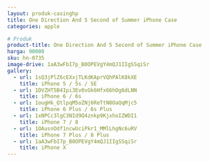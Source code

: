 ```yaml
---
layout: produk-casinghp
title: One Direction And 5 Second of Summer iPhone Case
categories: apple

# Produk
product-title: One Direction And 5 Second of Summer iPhone Case
harga: 90000
sku: hn-0735
image-drive: 1aA3wFbI7p_B0OPEVgY4mQJ1IIgSSqiSr
gallery:
  - url: 1sQ3jPlZ6cEXxjTLKdKAprVQhPAlK8kXE
    title: iPhone 5 / 5s / SE
  - url: 1DVZHT5B4Ipi3Ev0vGk6Hfx66hOg6dLNN
    title: iPhone 6 / 6s
  - url: 1ougHk_QtlpqM5oZNj6ReTtN0OaQqMjc5
    title: iPhone 6 Plus / 6s Plus
  - url: 1xNPCc3lgC3NId9Q4znkp9KjxhoIZWDI1
    title: iPhone 7 / 8
  - url: 1OAusnOdf1ncwUciPkr1_MMlLhgNc6uRV
    title: iPhone 7 Plus / 8 Plus
  - url: 1aA3wFbI7p_B0OPEVgY4mQJ1IIgSSqiSr
    title: iPhone X
---
```

